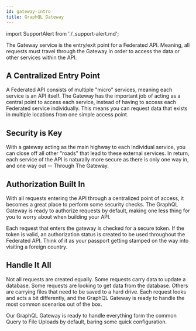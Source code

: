 ```yaml
---
id: gateway-intro
title: GraphQL Gateway
---
```


import SupportAlert from './\_support-alert.md';

<SupportAlert />

The Gateway service is the entry/exit point for a Federated API. Meaning, all requests must travel through the Gateway in order to access the data or other services within the API.

## A Centralized Entry Point

A Federated API consists of multiple "micro" services, meaning each service is an API itself. The Gateway has the important job of acting as a central point to access each service, instead of having to access each Federated service individually. This means you can request data that exists in multiple locations from one simple access point.

## Security is Key

With a gateway acting as the main highway to each individual service, you can close off all other "roads" that lead to these external services. In return, each service of the API is naturally more secure as there is only one way in, and one way out -- Through The Gateway.

## Authorization Built In

With all requests entering the API through a centralized point of access, it becomes a great place to perform some security checks. The GraphQL Gateway is ready to authorize requests by default, making one less thing for you to worry about when building your API.

Each request that enters the gateway is checked for a secure token. If the token is valid, an authorization status is created to be used throughout the Federated API. Think of it as your passport getting stamped on the way into visiting a foreign country.

## Handle It All

Not all requests are created equally. Some requests carry data to update a database. Some requests are looking to get data from the database. Others are carrying files that need to be saved to a hard drive. Each request looks and acts a bit differently, and the GraphQL Gateway is ready to handle the most common scenarios out of the box.

Our GraphQL Gateway is ready to handle everything form the common Query to File Uploads by default, baring some quick configuration.
